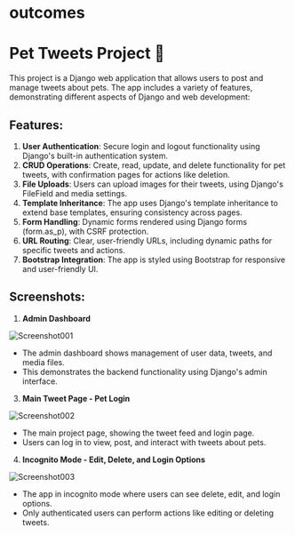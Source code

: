 # outcomes
# Pet Tweets Project 🐾

This project is a Django web application that allows users to post and manage tweets about pets. The app includes a variety of features, demonstrating different aspects of Django and web development:

## Features:
1. **User Authentication**: Secure login and logout functionality using Django's built-in authentication system.
2. **CRUD Operations**: Create, read, update, and delete functionality for pet tweets, with confirmation pages for actions like deletion.
3. **File Uploads**: Users can upload images for their tweets, using Django's FileField and media settings.
4. **Template Inheritance**: The app uses Django's template inheritance to extend base templates, ensuring consistency across pages.
5. **Form Handling**: Dynamic forms rendered using Django forms (form.as_p), with CSRF protection.
6. **URL Routing**: Clear, user-friendly URLs, including dynamic paths for specific tweets and actions.
7. **Bootstrap Integration**: The app is styled using Bootstrap for responsive and user-friendly UI.

## Screenshots:
1. **Admin Dashboard**

![Screenshot001](https://github.com/user-attachments/assets/757863a0-84cc-44ec-b511-b8594f7a9736)
   * The admin dashboard shows management of user data, tweets, and media files.
   * This demonstrates the backend functionality using Django's admin interface.


3. **Main Tweet Page - Pet Login**

![Screenshot002](https://github.com/user-attachments/assets/3ad0c89a-f86d-45a9-a732-92e378d0fc7f)
   * The main project page, showing the tweet feed and login page.
   * Users can log in to view, post, and interact with tweets about pets.
     

4. **Incognito Mode - Edit, Delete, and Login Options**

![Screenshot003](https://github.com/user-attachments/assets/2ade76f7-249c-4f46-b875-05fc3de42620)
   * The app in incognito mode where users can see delete, edit, and login options.
   * Only authenticated users can perform actions like editing or deleting tweets.
